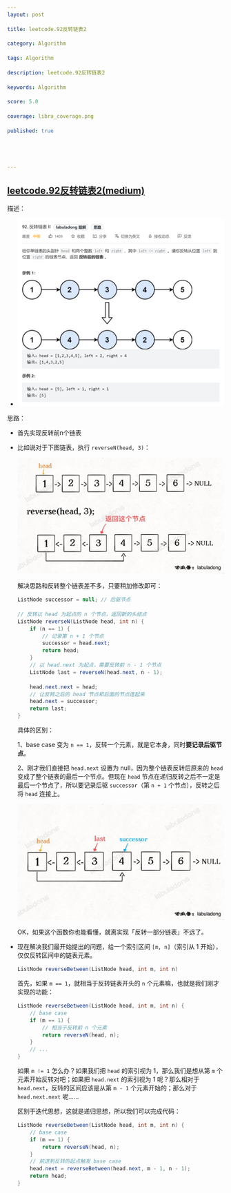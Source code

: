 ```yaml
---
layout: post

title: leetcode.92反转链表2

category: Algorithm

tags: Algorithm

description: leetcode.92反转链表2

keywords: Algorithm

score: 5.0

coverage: libra_coverage.png

published: true




---
```


##  [leetcode.92反转链表2(medium)](https://leetcode.cn/problems/reverse-linked-list-ii/)

描述：

- ![image-20221002105724695](/assets/imgs/image-20221002105724695.png)

思路：

- 首先实现反转前n个链表

- 比如说对于下图链表，执行 `reverseN(head, 3)`：

  [![img](/assets/imgs/6.jpg)](https://labuladong.github.io/algo/images/反转链表/6.jpg)

  解决思路和反转整个链表差不多，只要稍加修改即可：

  ```java
  ListNode successor = null; // 后驱节点
  
  // 反转以 head 为起点的 n 个节点，返回新的头结点
  ListNode reverseN(ListNode head, int n) {
      if (n == 1) {
          // 记录第 n + 1 个节点
          successor = head.next;
          return head;
      }
      // 以 head.next 为起点，需要反转前 n - 1 个节点
      ListNode last = reverseN(head.next, n - 1);
  
      head.next.next = head;
      // 让反转之后的 head 节点和后面的节点连起来
      head.next = successor;
      return last;
  }
  ```

  具体的区别：

  1、base case 变为 `n == 1`，反转一个元素，就是它本身，同时**要记录后驱节点**。

  2、刚才我们直接把 `head.next` 设置为 null，因为整个链表反转后原来的 `head` 变成了整个链表的最后一个节点。但现在 `head` 节点在递归反转之后不一定是最后一个节点了，所以要记录后驱 `successor`（第 `n + 1` 个节点），反转之后将 `head` 连接上。

  [![img](/assets/imgs/7.jpg)](https://labuladong.github.io/algo/images/反转链表/7.jpg)

  OK，如果这个函数你也能看懂，就离实现「反转一部分链表」不远了。

- 现在解决我们最开始提出的问题，给一个索引区间 `[m, n]`（索引从 1 开始），仅仅反转区间中的链表元素。

  ```java
  ListNode reverseBetween(ListNode head, int m, int n)
  ```

  首先，如果 `m == 1`，就相当于反转链表开头的 `n` 个元素嘛，也就是我们刚才实现的功能：

  ```java
  ListNode reverseBetween(ListNode head, int m, int n) {
      // base case
      if (m == 1) {
          // 相当于反转前 n 个元素
          return reverseN(head, n);
      }
      // ...
  }
  ```

  如果 `m != 1` 怎么办？如果我们把 `head` 的索引视为 1，那么我们是想从第 `m` 个元素开始反转对吧；如果把 `head.next` 的索引视为 1 呢？那么相对于 `head.next`，反转的区间应该是从第 `m - 1` 个元素开始的；那么对于 `head.next.next` 呢……

  区别于迭代思想，这就是递归思想，所以我们可以完成代码：

  ```java
  ListNode reverseBetween(ListNode head, int m, int n) {
      // base case
      if (m == 1) {
          return reverseN(head, n);
      }
      // 前进到反转的起点触发 base case
      head.next = reverseBetween(head.next, m - 1, n - 1);
      return head;
  }
  ```

